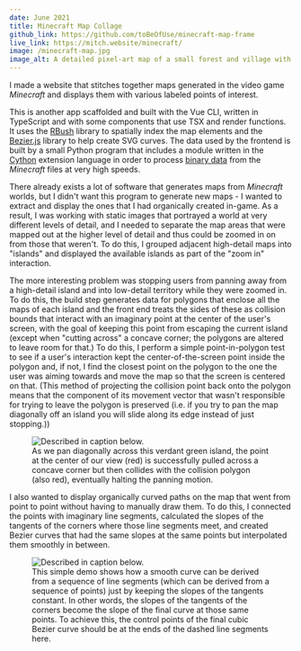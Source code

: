 ```yaml
---
date: June 2021
title: Minecraft Map Collage
github_link: https://github.com/toBeOfUse/minecraft-map-frame
live_link: https://mitch.website/minecraft/
image: /minecraft-map.jpg
image_alt: A detailed pixel-art map of a small forest and village with an irregularly-shaped black outline. Outside of the outline, a lower-resolution faded map is visible. In a box on the top right has controls such as "Zoom Way Out" as well as a listing of some coordinates.
---
```


I made a website that stitches together maps generated in the video game _Minecraft_ and displays them with various labeled points of interest.

<!--more-->

This is another app scaffolded and built with the Vue CLI, written in TypeScript and with some components that use TSX and render functions. It uses the [RBush](https://github.com/mourner/rbush) library to spatially index the map elements and the [Bezier.js](https://pomax.github.io/bezierjs/) library to help create SVG curves. The data used by the frontend is built by a small Python program that includes a module written in the [Cython](https://cython.org/) extension language in order to process [binary data](https://minecraft.fandom.com/wiki/Map_item_format) from the _Minecraft_ files at very high speeds.

There already exists a lot of software that generates maps from _Minecraft_ worlds, but I didn't want this program to generate new maps - I wanted to extract and display the ones that I had organically created in-game. As a result, I was working with static images that portrayed a world at very different levels of detail, and I needed to separate the map areas that were mapped out at the higher level of detail and thus could be zoomed in on from those that weren't. To do this, I grouped adjacent high-detail maps into "islands" and displayed the available islands as part of the "zoom in" interaction.

The more interesting problem was stopping users from panning away from a high-detail island and into low-detail territory while they were zoomed in. To do this, the build step generates data for polygons that enclose all the maps of each island and the front end treats the sides of these as collision bounds that interact with an imaginary point at the center of the user's screen, with the goal of keeping this point from escaping the current island (except when "cutting across" a concave corner; the polygons are altered to leave room for that.) To do this, I perform a simple point-in-polygon test to see if a user's interaction kept the center-of-the-screen point inside the polygon and, if not, I find the closest point on the polygon to the one the user was aiming towards and move the map so that the screen is centered on that. (This method of projecting the collision point back onto the polygon means that the component of its movement vector that wasn't responsible for trying to leave the polygon is preserved (i.e. if you try to pan the map diagonally off an island you will slide along its edge instead of just stopping.))

<figure class="my-4 bg-gray-200 p-2 w-4/5 mx-auto">
    <img src="/panandcollision.svg" class="max-w-sm w-full h-auto mx-auto" loading="lazy" alt="Described in caption below." />
    <figcaption class="w-full text-sm rounded my-2">
        As we pan diagonally across this verdant green island, the point at the center of our view (red) is successfully pulled across a concave corner but then collides with the collision polygon (also red), eventually halting the panning motion.
    </figcaption>
</figure>

I also wanted to display organically curved paths on the map that went from point to point without having to manually draw them. To do this, I connected the points with imaginary line segments, calculated the slopes of the tangents of the corners where those line segments meet, and created Bezier curves that had the same slopes at the same points but interpolated them smoothly in between.

<figure class="my-4 bg-gray-200 p-2 w-4/5 mx-auto">
    <img src="/path-interpolation.svg" class="max-w-sm w-full h-auto mx-auto max-h-96" loading="lazy" alt="Described in caption below." />
    <figcaption class="w-full text-sm rounded my-2">
        This simple demo shows how a smooth curve can be derived from a sequence of line segments (which can be derived from a sequence of points) just by keeping the slopes of the tangents constant. In other words, the slopes of the tangents of the corners become the slope of the final curve at those same points. To achieve this, the control points of the final cubic Bezier curve should be at the ends of the dashed line segments here.
    </figcaption>
</figure>
